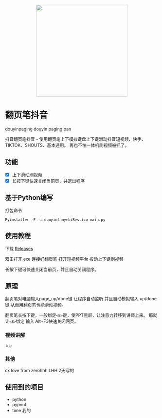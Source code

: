 <p align="center">
   <img width="300" height="auto" src="https://ghproxy.com/https://raw.githubusercontent.com/cniu6/douyinpaging/main/png/%E7%BF%BB%E9%A1%B5%E7%AC%94%E6%8A%96%E9%9F%B3ico.png?raw=true">
 </p>


# 翻页笔抖音
 douyinpaging
 douyin paging pan 

 
抖音翻页笔抖音 - 使用翻页笔上下模拟键盘上下键滑动抖音短视频、快手、TIKTOK、SHOUTS、基本通用。
再也不怕一体机刷视频被抓了。

## 功能

- [x] 上下滑动刷视频
- [x] 长按下键快速关闭当前页，并退出程序

## 基于Python编写
打包命令

```shell script
Pyinstaller -F -i douyinfanyebiRes.ico main.py
```


## 使用教程

下载 [Releases](https://github.com/cniu6/douyinpaging/releases)


双击打开 exe
连接好翻页笔
打开短视频平台
按动上下键刷视频

长按下键可快速关闭当前页，并且自动关闭程序。

## 原理

翻页笔对电脑输入page_up/done键
让程序自动监听 并且自动模拟输入 up/done键
从而用翻页笔也能滑动视频。

翻页笔长按下键，一般绑定`<B>`键，使PPT黑屏，让注意力转移到讲师上来。
那就让`<B>`绑定 输入 Alt+F3快速关闭网页。

### 视频讲解

`ing`


### 其他

cx love from zerohhh LHH
2天写的


## 使用到的项目

* python
* pypnut
* time 我的
